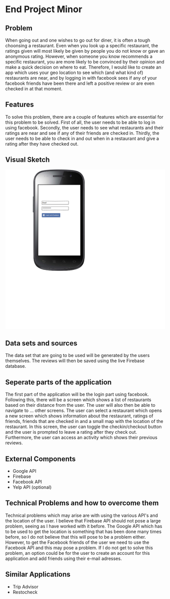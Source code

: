 # End Project Minor

## Problem
When going out and one wishes to go out for diner, it is often a tough choonsing a restaurant. Even when you look up a specific restaurant, the ratings given will most likely be given by people you do not know or gave an anonymous rating. However, when someone you know recommends a specific restaurant, you are more likely to be convinced by their opinion and make a quick decision on where to eat. Therefore, I would like to create an app which uses your geo location to see which (and what kind of) restaurants are near, and by logging in with facebook sees if any of your facebook friends have been there and left a positive review or are even checked in at that moment. 

## Features
To solve this problem, there are a couple of features which are essential for this problem to be solved. First of all, the user needs to be able to log in using facebook. Secondly, the user needs to see what restaurants and their ratings are near and see if any of their friends are checked in. Thirdly, the user needs to be able to check in and out when in a restaurant and give a rating after they have checked out.

## Visual Sketch
![pic](https://github.com/tcjverburg/endProjectMinor/blob/master/doc/Login%20Activity.png)

## Data sets and sources
The data set that are going to be used will be generated by the users themselves. The reviews will then be saved using the live Firebase database.

## Seperate parts of the application
The first part of the application will be the login part using facebook. Following this, there will be a screen which shows a list of restaurants based on their distance from the user. The user will also then be able to navigate to ... other screens. The user can select a restaurant which opens a new screen which shows information about the restaurant, ratings of friends, friends that are checked in and a small map with the location of the restaurant. In this screen, the user can toggle the checkin/checkout button and the user is prompted to leave a rating after they check out. Furthermore, the user can access an activity which shows their previous reviews.

## External Components
- Google API
- Firebase 
- Facebook API
- Yelp API (optional)

## Technical Problems and how to overcome them
Technical problems which may arise are with using the various API's and the location of the user. I believe that Firebase API should not pose a large problem, seeing as I have worked with it before. The Google API which has to be used to get the location is something that has been done many times before, so I do not believe that this will pose to be a problem either. However, to get the Facebook friends of the user we need to use the Facebook API and this may pose a problem. If I do not get to solve this problem, an option could be for the user to create an account for this application and add friends using their e-mail adresses. 

## Similar Applications
- Trip Advisor
- Restocheck

